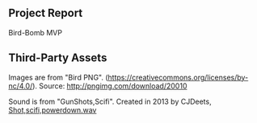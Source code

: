 ## Project Report
Bird-Bomb MVP


## Third-Party Assets

Images are from "Bird PNG". (https://creativecommons.org/licenses/by-nc/4.0/). Source:
http://pngimg.com/download/20010

Sound is from "GunShots,Scifi". Created in 2013 by CJDeets, 
[Shot,scifi,powerdown.wav](https://freesound.org/people/CJDeets/sounds/476740/)
